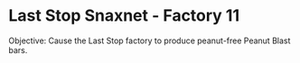 # Last Stop Snaxnet - Factory 11

Objective: Cause the Last Stop factory to produce peanut-free Peanut Blast bars.